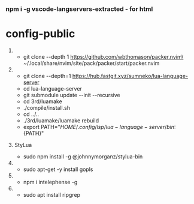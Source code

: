 ### npm i -g vscode-langservers-extracted - for html
# config-public

1.
    - git clone --depth 1 https://github.com/wbthomason/packer.nvim\
 ~/.local/share/nvim/site/pack/packer/start/packer.nvim


 2.
    - git clone --depth=1 https://hub.fastgit.xyz/sumneko/lua-language-server
    - cd lua-language-server
    - git submodule update --init --recursive
    - cd 3rd/luamake
    - ./compile/install.sh
    - cd ../..
    - ./3rd/luamake/luamake rebuild
    - export PATH="${HOME}/.config/lsp/lua-language-server/bin:${PATH}"

3.  StyLua
    - sudo npm install -g @johnnymorganz/stylua-bin

4.
    - sudo apt-get -y install gopls
5.
    - npm i intelephense -g

6.
    - sudo apt install ripgrep 
